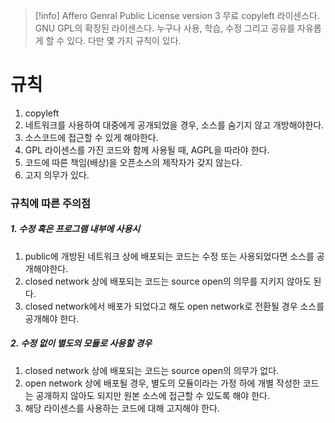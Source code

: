 >[!info] Affero Genral Public License version 3
>무료 copyleft 라이센스다. GNU GPL의 확장된 라이센스다. 누구나 사용, 학습, 수정 그리고 공유를 자유롭게 할 수 있다. 다만 몇 가지 규칙이 있다.

# 규칙
1. copyleft
2. 네트워크를 사용하여 대중에게 공개되었을 경우, 소스를 숨기지 않고 개방해야한다.
3. 소스코드에 접근할 수 있게 해야한다.
4. GPL 라이센스를 가진 코드와 함께 사용될 때, AGPL을 따라야 한다.
5. 코드에 따른 책임(배상)을 오픈소스의 제작자가 갖지 않는다.
6. 고지 의무가 있다.

### 규칙에 따른 주의점
##### 1. 수정 혹은 프로그램 내부에 사용시
1. public에 개방된 네트워크 상에 배포되는 코드는 수정 또는 사용되었다면 소스를 공개해야한다.
2. closed network 상에 배포되는 코드는 source open의 의무를 지키지 않아도 된다.
3. closed network에서 배포가 되었다고 해도 open network로 전환될 경우 소스를 공개해야 한다.
##### 2. 수정 없이 별도의 모듈로 사용할 경우
1. closed network 상에 배포되는 코드는 source open의 의무가 없다.
2. open network 상에 배포될 경우, 별도의 모듈이라는 가정 하에 개별 작성한 코드는 공개하지 않아도 되지만 원본 소스에 접근할 수 있도록 해야 한다.
3. 해당 라이센스를 사용하는 코드에 대해 고지해야 한다.